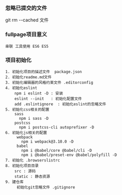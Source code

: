 ### 忽略已提交的文件
  git rm --cached 文件

### fullpage项目意义
    串联 工具使用 ES6 ES5

### 项目初始化
    1. 初始化项目的描述文件  package.json
    2. 初始化readme.md文件
    3. 初始化编辑器的风格约束文件 .editorconfig
    4. 初始化eslint
        npm i eslint -D : 安装
        eslint --init   : 初始化配置文件
        add .eslintignore  : 初始化eslint的忽略文件
    5. 初始化css相关的配置
        sass
          npm i sass -D
        postcss
          npm i postcss-cli autoprefixer -D
    6. 初始化js相关的配置
         webpack
           npm i webpack@3.10.0 -D
         babel
           npm i @babel/core @babel/cli -D        
           npm i @babel/preset-env @babel/polyfill -D    
    7. 初始化 .browserslistrc      
    8. 初始化项目目录    
        src : 源码
        static : 静态资源
    9. 建仓库
         初始化git忽略文件 .gitignore
         
                      
        